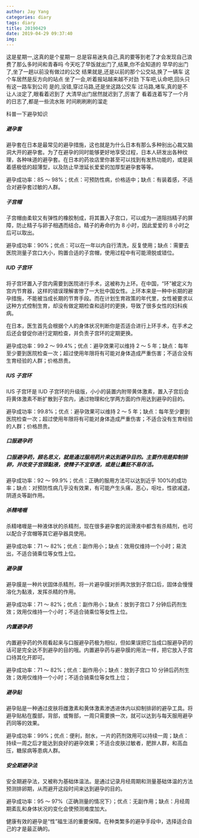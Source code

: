 ```yaml
---
author: Jay Yang
categories: diary
tags: diary
title: 20190429
date: 2019-04-29 09:37:40
img:
---
```


这是星期一,这真的是个星期一
总是容易迷失自己,真的要等到老了才会发现自己浪费了那么多时间和青春吗
今天吃了早饭就出门了,结果,你不会知道的
早早的出门了,坐了一趟以前没有做过的公交
结果就是,还是以前的那个公交站,换了一辆车
这个车居然是反方向的站点
坐了一会,听着报站越来越不对劲
下车吧,认命吧,回头只有这一路车到公司
是的,没错,穿过马路,还是坐这路公交车
过马路,堵车,真的是不让人淡定了,眼看着迟到了
大清早出门居然就迟到了,厉害了
看着连着写了一个月的日志了,都是一些流水账
时间刷刷刷的溜走

科普一下避孕知识

##### 避孕套

避孕套在日本是最常见的避孕措施，这也就是为什么日本有那么多种别出心裁又脑洞大开的避孕套。为了在避孕的同时能够更好地享受过程，日本人研发出各种纹理，各种味道的避孕套。在日本的药妆店里你甚至可以找到有发热功能的，或是装着感极低的超薄型，以及防止早泄延长爱爱的加厚型避孕套等等。

避孕成功率：85 ～ 98%；优点：可预防性病，价格适中；缺点：有装着感，不适合对避孕套过敏的人群。

##### 子宫帽

子宫帽由柔软又有弹性的橡胶制成，将其置入子宫口，可以成为一道阻挡精子的屏障，防止精子与卵子相遇而结合。精子的寿命约为 8 小时，因此爱爱的 8 小时之后可以取出。

避孕成功率：90%；优点：可以在一年以内自行清洗，反复使用；缺点：需要去医院测量子宫口大小，购置合适的子宫帽，使用过程中有可能滑脱或错位。

##### IUD 子宫环

将子宫环置入子宫内需要到医院进行手术，这被称为上环。在中国，“环”被定义为宫内节育器，这样的错误理解害惨了一大批中国女性。上环本来是一种中长期的避孕措施，不能被当成长期的节育手段。而在计划生育政策的年代里，女性被要求以这种方式控制生育，却没有做定期检查和适时的更换，导致了很多女性的妇科疾病。

在日本，医生首先会根据个人的身体状况判断你是否适合进行上环手术，在手术之后还会督促你进行定期检查，并负责子宫环的定期更换。

避孕成功率：99.2 ～ 99.4%；优点：避孕效果可以维持 2 ～ 5 年；缺点：每年至少要到医院检查一次；超过使用年限将有可能对身体造成严重伤害；不适合没有生育经验的人群；价格昂贵。

##### IUS 子宫环

IUS 子宫环是 IUD 子宫环的升级版，小小的装置内附带黄体激素，置入子宫后会将黄体激素不断扩散到子宫内，通过物理和化学两方面的作用达到避孕的目的。

避孕成功率：99.8%；优点：避孕效果可以维持 2 ～ 5 年；缺点：每年至少要到医院检查一次；超过使用年限将有可能对身体造成严重伤害；不适合没有生育经验的人群；价格昂贵。

##### 口服避孕药

##### 口服避孕药，顾名思义，就是通过服用药片来达到避孕目的。主要作用是抑制排卵，并改变子宫颈黏液，使精子不宜穿透，或是让囊胚不易存活。

避孕成功率：92 ～ 99.9%；优点：正确的服用方法可以达到近乎 100%的成功率；缺点：对预防性病几乎没有效果，有可能产生头痛，恶心，呕吐，性欲减退，阴道炎等副作用。

##### 杀精啫喱

杀精啫喱是一种液体状的杀精剂，现在很多避孕套的润滑液中都含有杀精剂，也可以配合子宫帽等其它避孕器具使用。

避孕成功率：71 ～ 82%；优点：副作用小；缺点：效用仅维持一个小时；易流出，不适合骑乘位等女性上位。

##### 避孕膜

避孕膜是一种片状固体杀精剂，将一片避孕膜对折两次放到子宫口后，固体会慢慢溶化为黏液，发挥杀精的作用。

避孕成功率：71 ～ 82%；优点：副作用小；缺点：放到子宫口 7 分钟后药剂生效；效用仅维持一个小时；不适合骑乘位等女性上位。

##### 内置避孕药

内置避孕药的外观看起来与口服避孕药极为相似，但如果误把它当成口服避孕药的话可是完全达不到避孕的目的哦。内置避孕药与避孕膜的用法一样，把它放入子宫口待其化开即可。

避孕成功率：71 ～ 82%；优点：副作用小；缺点：放到子宫口 10 分钟后药剂生效；效用仅维持一个小时；不适合骑乘位等女性上位；

##### 避孕贴

避孕贴是一种通过皮肤将雌激素和黄体激素渗透进体内以抑制排卵的避孕工具。将避孕贴粘在腹部，背部，或臀部，一周只需要换一次，就可以达到与每天服用避孕药同等的效果。

避孕成功率：99%；优点：便利，耐水，一片的药剂效用可以持续一周；缺点：持续一周之后才能达到良好的避孕效果；不适合皮肤过敏者，肥胖人群，和高血压，糖尿病等患病人群。

##### 安全期避孕法

安全期避孕法，又被称为基础体温法。是通过记录月经周期和测量基础体温的方法预测排卵期，从而避开这段时间来达到避孕的目的。

避孕成功率：95 ～ 97%（正确测量的情况下）；优点：无副作用；缺点：月经周期紊乱和身体状况的变化会使预测难度加大。

健康有效的避孕是“性”福生活的重要保障。在种类繁多的避孕手段中，选择适合自己的才是最正确的。
